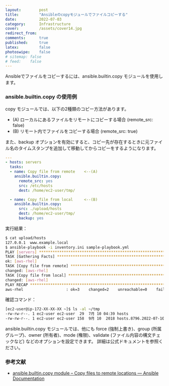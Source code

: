 ```yaml
---
layout:        post
title:         "Ansibleのcopyモジュールでファイルコピーする"
date:          2022-07-03
category:      Infrastructure
cover:         /assets/cover14.jpg
redirect_from:
comments:      true
published:     true
latex:         false
photoswipe:    false
# sitemap: false
# feed:    false
---
```


Ansibleでファイルをコピーするには、ansible.builtin.copy モジュールを使用します。

### ansible.builtin.copy の使用例

copy モジュールでは、以下の2種類のコピー方法があります。

- (A) ローカルにあるファイルをリモートにコピーする場合 (remote_src: false)
- (B) リモート内でファイルをコピーする場合 (remote_src: true)

また、backup オプションを有効にすると、コピー先が存在するときに元ファイル名のタイムスタンプを追加して移動してからコピーをするようになります。

```yml
---
- hosts: servers
  tasks:
  - name: Copy file from remote    <--(A)
    ansible.builtin.copy:
      remote_src: yes
      src: /etc/hosts
      dest: /home/ec2-user/tmp/

  - name: Copy file from local     <--(B)
    ansible.builtin.copy:
      src: ./upload/hosts
      dest: /home/ec2-user/tmp/
      backup: yes
```

実行結果：

```bash
$ cat upload/hosts
127.0.0.1  www.example.local
$ ansible-playbook -i inventory.ini sample-playbook.yml     
PLAY [servers] *****************************************************************
TASK [Gathering Facts] *********************************************************
ok: [aws-rhel]
TASK [Copy file from remote] ***************************************************
changed: [aws-rhel]
TASK [Copy file from local] ****************************************************
changed: [aws-rhel]
PLAY RECAP *********************************************************************
aws-rhel                   : ok=3    changed=2    unreachable=0    failed=0    skipped=0    rescued=0    ignored=0  
```

確認コマンド：

```bash
[ec2-user@ip-172-XX-XX-XX ~]$ ls -al ~/tmp
-rw-rw-r--. 1 ec2-user ec2-user  29  7月 10 04:39 hosts
-rw-rw-r--. 1 ec2-user ec2-user 158  9月 10  2018 hosts.8796.2022-07-10@04:39:46~
```

ansible.builtin.copy モジュールでは、他にも
force (強制上書き)、group (所属グループ)、owner (所有者)、mode (権限)、validate (ファイル内容の構文チェックなど)
などのオプションを設定できます。
詳細は公式ドキュメントを参照ください。

### 参考文献
- [ansible.builtin.copy module – Copy files to remote locations — Ansible Documentation](https://docs.ansible.com/ansible/latest/collections/ansible/builtin/copy_module.html)

